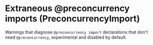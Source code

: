 # Extraneous @preconcurrency imports (PreconcurrencyImport)

Warnings that diagnose `@preconcurrency import` declarations that don't need `@preconcurrency`,
experimental and disabled by default.
